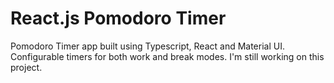 # React.js Pomodoro Timer

Pomodoro Timer app built using Typescript, React and Material UI. Configurable timers for both work and break modes. I'm still working on this project.
